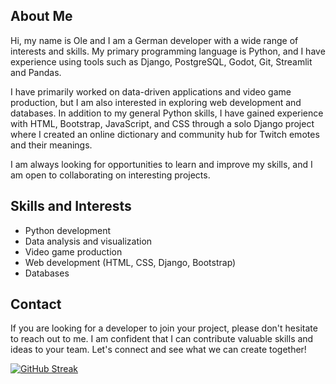 ## About Me

Hi, my name is Ole and I am a German developer with a wide range of interests and skills. My primary programming language is Python, and I have experience using tools such as Django, PostgreSQL, Godot, Git, Streamlit and Pandas.

I have primarily worked on data-driven applications and video game production, but I am also interested in exploring web development and databases. In addition to my general Python skills, I have gained experience with HTML, Bootstrap, JavaScript, and CSS through a solo Django project where I created an online dictionary and community hub for Twitch emotes and their meanings.

I am always looking for opportunities to learn and improve my skills, and I am open to collaborating on interesting projects.

## Skills and Interests

* Python development
* Data analysis and visualization
* Video game production
* Web development (HTML, CSS, Django, Bootstrap)
* Databases

## Contact

If you are looking for a developer to join your project, please don't hesitate to reach out to me. I am confident that I can contribute valuable skills and ideas to your team. Let's connect and see what we can create together!

[![GitHub Streak](https://streak-stats.demolab.com?user=deerzen&theme=nord&hide_border=true&date_format=M%20j%5B%2C%20Y%5D)](https://git.io/streak-stats)
